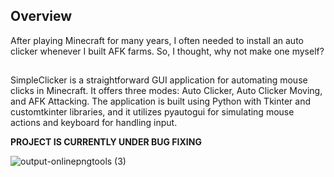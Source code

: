 
## Overview
After playing Minecraft for many years, I often needed to install an auto clicker whenever I built AFK farms. So, I thought, why not make one myself?
##
SimpleClicker is a straightforward GUI application for automating mouse clicks in Minecraft. It offers three modes: Auto Clicker, Auto Clicker Moving, and AFK Attacking. The application is built using Python with Tkinter and customtkinter libraries, and it utilizes pyautogui for simulating mouse actions and keyboard for handling input.

**PROJECT IS CURRENTLY UNDER BUG FIXING**

![output-onlinepngtools (3)](https://github.com/user-attachments/assets/90d4ad49-12a2-476e-a987-e6f8008af91f)

